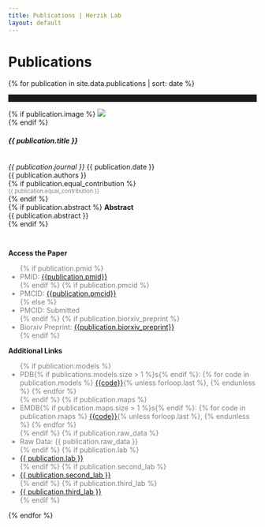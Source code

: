 ```yaml
---
title: Publications | Herzik Lab
layout: default
---
```

<div class="container">
  <div class="row">
    <div class="col-md-2">
    </div>
    <div class="col-md-8">
      <h1 class="page-title">Publications</h1>
    </div>
    <div class="col-md-2">
    </div>
  </div>
</div>


{% for publication in site.data.publications | sort: date %}

<hr style="padding-top: 1em;">
<div class="container publication">
  <div class="row">
    <div class="col-md-2">
    </div>
    <div class="col-md-8">
      {% if publication.image %}
        <img src="{{ publication.image }}" class="img-responsive"><br>
      {% endif %}
      <div class="paper-title">
        <h4><strong><em>{{ publication.title }}</em></strong></h4><br>
      </div>
      <div class="journal-title">
        <em>{{ publication.journal }}</em>
        {{ publication.date }}
      </div>
      <div class="citation-spacing">{{ publication.authors }}<br>
      {% if publication.equal_contribution %}
        <div style="font-size: .8em; color: gray;">{{ publication.equal_contribution }}</div>
      {% endif %} </div>
      {% if publication.abstract %}
        <strong>Abstract</strong><br>
       <div class="abstract-text"> 
          {{ publication.abstract }}
       </div>
      {% endif %}
    </div>
    <div class="col-md-2">
    </div>
  </div>
  <div class="row" style="padding-top: 2em;">
    <div class="col-md-2">
    </div>
    <div class="col-md-4">
      <p><strong>Access the Paper</strong></p>
        <ul style="color: gray;">
          {% if publication.pmid %}
          <li>PMID: <a href="http://www.ncbi.nlm.nih.gov/pubmed/{{publication.pmid}}" alt = "pubmed link: {{publication.pmid}}"> {{publication.pmid}}</a></li>
        <!--  {% else %}
          <li>PMID: Submitted</li> -->
          {% endif %} 
          {% if publication.pmcid %}
          <li>PMCID: <a href="http://www.ncbi.nlm.nih.gov/pmc/articles/{{publication.pmcid}}" alt = "pubmed central link: {{publication.pmcid}}"> {{publication.pmcid}}</a></li>  
          {% else %}
          <li>PMCID: Submitted</li>
          {% endif %}
          {% if publication.biorxiv_preprint %}
          <li>Biorxiv Preprint: <a href="http://dx.doi.org/10.1101/{{publication.biorxiv_preprint}}" alt = "biorxiv preprint link: {{publication.biorxiv_preprint}}"> {{publication.biorxiv_preprint}}</a></li>
          {% endif %}
        </ul>
    </div>
    <div class="col-md-4">
      <p><strong>Additional Links</strong></p>
        <ul style="color: gray">
          {% if publication.models %}
          <li>PDB{% if publications.models.size > 1 %}s{% endif %}:
              {% for code in publication.models %}
              <a href="http://www.rcsb.org/pdb/explore/explore.do?structureId={{code}}">{{code}}</a>{% unless forloop.last %}, {% endunless %}
              {% endfor %}
          </li>
          {% endif %}
          {% if publication.maps %}
          <li>EMDB{% if publication.maps.size > 1 %}s{% endif %}:
            {% for code in publication.maps %}
            <a href="http://www.ebi.ac.uk/pdbe/entry/emdb/EMD-{{code}}">{{code}}</a>{% unless forloop.last %}, {% endunless %}
            {% endfor %}
          </li>
          {% endif %}
            {% if publication.raw_data %}
          <li>    Raw Data: {{ publication.raw_data }}</li>
            {% endif %}     
            {% if publication.lab %}
          <li><a href="{{ publication.lab_link }}">{{ publication.lab }}</a></li>
            {% endif %}
            {% if publication.second_lab %}
              <li><a href="{{ publication.second_lab_link }}">{{ publication.second_lab }}</a></li>
            {% endif %}
            {% if publication.third_lab %}
              <li><a href="{{ publication.third_lab_link }}">{{ publication.third_lab }}</a></li>
            {% endif %}
        </ul>
    </div>
    <div class="col-md-2">
    </div>
  </div>
</div>
{% endfor %}
